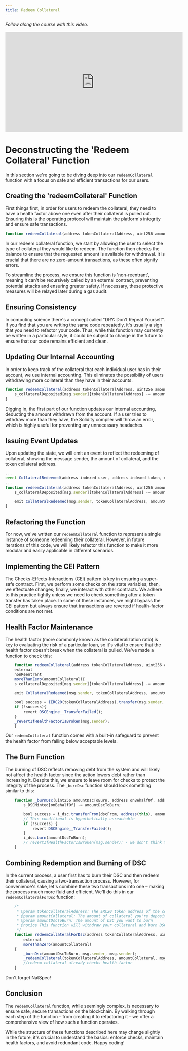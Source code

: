 ```yaml
---
title: Redeem Collateral
---
```


_Follow along the course with this video._

<iframe width="560" height="315" src="https://youtube.com/embed/gGkl7D9Lqv0" title="YouTube video player" frameborder="0" allow="accelerometer; autoplay; clipboard-write; encrypted-media; gyroscope; picture-in-picture; web-share" allowfullscreen></iframe>

# Deconstructing the 'Redeem Collateral' Function

In this section we're going to be diving deep into our `redeemCollateral` function with a focus on safe and efficient transactions for our users.

## Creating the 'redeemCollateral' Function

First things first, in order for users to redeem the collateral, they need to have a health factor above one even after their collateral is pulled out. Ensuring this is the operating protocol will maintain the platform's integrity and ensure safe transactions.

```javascript
function redeemCollateral(address tokenCollateralAddress, uint256 amountCollateral) external nonReentrant moreThanZero(amountCollateral){...}
```

In our redeem collateral function, we start by allowing the user to select the type of collateral they would like to redeem. The function then checks the balance to ensure that the requested amount is available for withdrawal. It is crucial that there are no zero-amount transactions, as these often signify errors.

To streamline the process, we ensure this function is 'non-reentrant', meaning it can't be recursively called by an external contract, preventing potential attacks and ensuring greater safety. If necessary, these protective measures will be relayed later during a gas audit.

## Ensuring Consistency

In computing science there's a concept called "DRY: Don't Repeat Yourself". If you find that you are writing the same code repeatedly, it's usually a sign that you need to refactor your code. Thus, while this function may currently be written in a particular style, it could be subject to change in the future to ensure that our code remains efficient and clean.

## Updating Our Internal Accounting

In order to keep track of the collateral that each individual user has in their account, we use internal accounting. This eliminates the possibility of users withdrawing more collateral than they have in their accounts.

```javascript
function redeemCollateral(address tokenCollateralAddress, uint256 amountCollateral) external nonReentrant moreThanZero(amountCollateral){
    s_collateralDeposited[msg.sender][tokenCollateralAddress] -= amountCollateral;
}
```

Digging in, the first part of our function updates our internal accounting, deducting the amount withdrawn from the account. If a user tries to withdraw more than they have, the Solidity compiler will throw an error, which is highly useful for preventing any unnecessary headaches.

## Issuing Event Updates

Upon updating the state, we will emit an event to reflect the redeeming of collateral, showing the message sender, the amount of collateral, and the token collateral address.

```javascript
...
event CollateralRedeemed(address indexed user, address indexed token, uint256 indexed amount);
...
function redeemCollateral(address tokenCollateralAddress, uint256 amountCollateral) external nonReentrant moreThanZero(amountCollateral){
    s_collateralDeposited[msg.sender][tokenCollateralAddress] -= amountCollateral;

    emit CollateralRedeemed(msg.sender, tokenCollateralAddress, amountCollateral)
}
```

## Refactoring the Function

For now, we've written our `redeemCollateral` function to represent a single instance of someone redeeming their collateral. However, in future iterations of this code, we will likely refactor this function to make it more modular and easily applicable in different scenarios.

## Implementing the CEI Pattern

The Checks-Effects-Interactions (CEI) pattern is key in ensuring a super-safe contract. First, we perform some checks on the state variables; then, we effectuate changes; finally, we interact with other contracts. We adhere to this practice tightly unless we need to check something after a token transfer has taken place. In some of these instances, we might bypass the CEI pattern but always ensure that transactions are reverted if health-factor conditions are not met.

## Health Factor Maintenance

The health factor (more commonly known as the collateralization ratio) is key to evaluating the risk of a particular loan, so it's vital to ensure that the health factor doesn't break when the collateral is pulled. We've made a function to check this:

```javascript
    function redeemCollateral(address tokenCollateralAddress, uint256 amountCollateral)
    external
    nonReentrant
    moreThanZero(amountCollateral){
    s_collateralDeposited[msg.sender][tokenCollateralAddress] -= amountCollateral;

    emit CollateralRedeemed(msg.sender, tokenCollateralAddress, amountCollateral)

    bool success = IERC20(tokenCollateralAddress).transfer(msg.sender, amountCollateral);
    if (!success){
        revert DSCEngine__TransferFailed();
    }
    _revertIfHealthFactorIsBroken(msg.sender);
    }

```

Our `redeemCollateral` function comes with a built-in safeguard to prevent the health factor from falling below acceptable levels.

## The Burn Function

The burning of DSC reflects removing debt from the system and will likely not affect the health factor since the action lowers debt rather than increasing it. Despite this, we ensure to leave room for checks to protect the integrity of the process. The `_burnDsc` function should look something similar to this:

```js
    function _burnDsc(uint256 amountDscToBurn, address onBehalfOf, address dscFrom) private {
        s_DSCMinted[onBehalfOf] -= amountDscToBurn;

        bool success = i_dsc.transferFrom(dscFrom, address(this), amountDscToBurn);
        // This conditional is hypothetically unreachable
        if (!success) {
            revert DSCEngine__TransferFailed();
        }
        i_dsc.burn(amountDscToBurn);
        // revertIfHealthFactorIsBroken(msg.sender); - we don't think this is ever going to hit.
    }
```

## Combining Redemption and Burning of DSC

In the current process, a user first has to burn their DSC and then redeem their collateral, causing a two-transaction process. However, for convenience's sake, let's combine these two transactions into one – making the process much more fluid and efficient. We'll do this in our `redeemCollateralForDsc` function:

```js
    /*
     * @param tokenCollateralAddress: The ERC20 token address of the collateral you're depositing
     * @param amountCollateral: The amount of collateral you're depositing
     * @param amountDscToBurn: The amount of DSC you want to burn
     * @notice This function will withdraw your collateral and burn DSC in one transaction
     */
    function redeemCollateralForDsc(address tokenCollateralAddress, uint256 amountCollateral, uint256 amountDscToBurn)
        external
        moreThanZero(amountCollateral)
    {
        _burnDsc(amountDscToBurn, msg.sender, msg.sender);
        _redeemCollateral(tokenCollateralAddress, amountCollateral, msg.sender, msg.sender);
        //redeem collateral already checks health factor
    }
```

Don't forget NatSpec!

## Conclusion

The `redeemCollateral` function, while seemingly complex, is necessary to ensure safe, secure transactions on the blockchain. By walking through each step of the function – from creating it to refactoring it – we offer a comprehensive view of how such a function operates.

While the structure of these functions described here may change slightly in the future, it's crucial to understand the basics: enforce checks, maintain health factors, and avoid redundant code. Happy coding!
